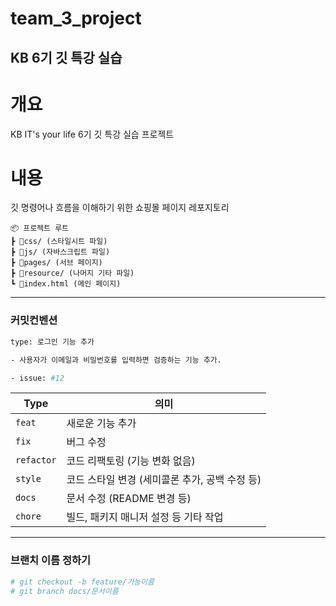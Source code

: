 # team_3_project

## KB 6기 깃 특강 실습

# 개요

KB IT's your life 6기 깃 특강 실습 프로젝트

# 내용

깃 명령어나 흐름을 이해하기 위한 쇼핑몰 페이지 레포지토리

```
📦 프로젝트 루트
┣ 📁css/ (스타일시트 파일)
┣ 📁js/ (자바스크립트 파일)
┣ 📁pages/ (서브 페이지)
┣ 📁resource/ (나머지 기타 파일)
┗ 📜index.html (메인 페이지)
```

---

### 커밋컨벤션

```bash
type: 로그인 기능 추가

- 사용자가 이메일과 비밀번호를 입력하면 검증하는 기능 추가.

- issue: #12
```

| Type       | 의미                                           |
| ---------- | ---------------------------------------------- |
| `feat`     | 새로운 기능 추가                               |
| `fix`      | 버그 수정                                      |
| `refactor` | 코드 리팩토링 (기능 변화 없음)                 |
| `style`    | 코드 스타일 변경 (세미콜론 추가, 공백 수정 등) |
| `docs`     | 문서 수정 (README 변경 등)                     |
| `chore`    | 빌드, 패키지 매니저 설정 등 기타 작업          |

---

### 브랜치 이름 정하기

```bash
# git checkout -b feature/기능이름
# git branch docs/문서이름
```
